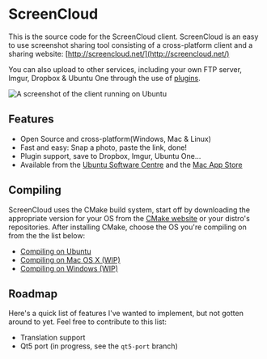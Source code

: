 ScreenCloud
===========
This is the source code for the ScreenCloud client. ScreenCloud is an easy to use screenshot sharing tool consisting of a cross-platform client and a sharing website: [http://screencloud.net/](http://screencloud.net/)

You can also upload to other services, including your own FTP server, Imgur, Dropbox & Ubuntu One through the use of [plugins](https://github.com/olav-st/screencloud-plugins).

![A screenshot of the client running on Ubuntu](https://screencloud.net/img/systemtray_linux.png)

Features
--------------
* Open Source and cross-platform(Windows, Mac & Linux)  
* Fast and easy: Snap a photo, paste the link, done!
* Plugin support, save to Dropbox, Imgur, Ubuntu One...
* Available from the [Ubuntu Software Centre](https://apps.ubuntu.com/cat/applications/screencloud/) and the [Mac App Store](https://itunes.apple.com/us/app/screencloud/id527048885?ls=1&mt=12)

Compiling
--------------
ScreenCloud uses the CMake build system, start off by downloading the appropriate version for your OS from the [CMake website](http://www.cmake.org/) or your distro's repositories. After installing CMake, choose the OS you're compiling on from the the list below:

* [Compiling on Ubuntu](https://github.com/olav-st/screencloud/wiki/Compiling-on-Ubuntu)
* [Compiling on Mac OS X (WIP)](https://github.com/olav-st/screencloud/wiki/Compiling-on-Mac-OS-X)
* [Compiling on Windows (WIP)](https://github.com/olav-st/screencloud/wiki/Compiling-on-Windows)

Roadmap
--------------
Here's a quick list of features I've wanted to implement, but not gotten around to yet. Feel free to contribute to this list:

* Translation support
* Qt5 port (in progress, see the `qt5-port` branch)
